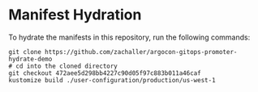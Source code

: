 # Manifest Hydration

To hydrate the manifests in this repository, run the following commands:

```shell
git clone https://github.com/zachaller/argocon-gitops-promoter-hydrate-demo
# cd into the cloned directory
git checkout 472aee5d298bb4227c90d05f97c883b011a46caf
kustomize build ./user-configuration/production/us-west-1
```
